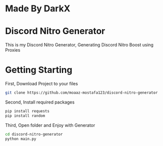 # Made By DarkX
# Discord Nitro Generator
This is my Discord Nitro Generator,
Generating Discord Nitro Boost using Proxies
# Getting Starting
First, Download Project to your files
```bash
git clone https://github.com/moaaz-mostafa123/discord-nitro-generator
```
Second, Install required packages
```bash
pip install requests
pip install random
```
Third, Open folder and Enjoy with Generator
```bash
cd discord-nitro-generator
python main.py
```

